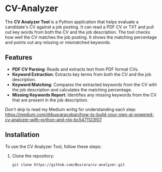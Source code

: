 # CV-Analyzer

The **CV Analyzer Tool** is a Python application that helps evaluate a candidate's CV against a job posting. It can read a PDF CV or TXT and pull out key words from both the CV and the job description. The tool checks how well the CV matches the job posting. It shows the matching percentage and points out any missing or mismatched keywords.

## Features

- **PDF CV Parsing**: Reads and extracts text from PDF format CVs.
- **Keyword Extraction**: Extracts key terms from both the CV and the job description.
- **Keyword Matching**: Compares the extracted keywords from the CV with the job description and calculates the matching percentage.
- **Missing Keywords Report**: Identifies any missing keywords from the CV that are present in the job description.

Don't skip to read my Medium writig for understanding each step: https://medium.com/@busraracoban/how-to-build-your-own-ai-powered-cv-analyzer-with-python-and-nlp-bc5471123f07 

## Installation

To use the CV Analyzer Tool, follow these steps:

1. Clone the repository:
   ```bash
   git clone https://github.com/Busrara/cv-analyzer.git
